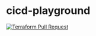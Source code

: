 # cicd-playground

<!-- [![Terraform](https://github.com/arogic/cicd-playground/actions/workflows/terraform.yml/badge.svg)](https://github.com/arogic/cicd-playground/actions/workflows/terraform.yml) -->
[![Terraform Pull Request](https://github.com/arogic/cicd-playground/actions/workflows/terraform-pr-workflow.yml/badge.svg)](https://github.com/arogic/cicd-playground/actions/workflows/terraform-pr-workflow.yml)
